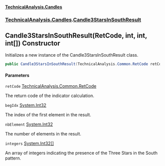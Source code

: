 #### [TechnicalAnalysis.Candles](TechnicalAnalysis.Candles.md 'TechnicalAnalysis.Candles')
### [TechnicalAnalysis.Candles](TechnicalAnalysis.Candles.md#TechnicalAnalysis.Candles 'TechnicalAnalysis.Candles').[Candle3StarsInSouthResult](Candle3StarsInSouthResult.md 'TechnicalAnalysis.Candles.Candle3StarsInSouthResult')

## Candle3StarsInSouthResult(RetCode, int, int, int[]) Constructor

Initializes a new instance of the Candle3StarsInSouthResult class.

```csharp
public Candle3StarsInSouthResult(TechnicalAnalysis.Common.RetCode retCode, int begIdx, int nbElement, int[] integers);
```
#### Parameters

<a name='TechnicalAnalysis.Candles.Candle3StarsInSouthResult.Candle3StarsInSouthResult(TechnicalAnalysis.Common.RetCode,int,int,int[]).retCode'></a>

`retCode` [TechnicalAnalysis.Common.RetCode](https://docs.microsoft.com/en-us/dotnet/api/TechnicalAnalysis.Common.RetCode 'TechnicalAnalysis.Common.RetCode')

The return code of the indicator calculation.

<a name='TechnicalAnalysis.Candles.Candle3StarsInSouthResult.Candle3StarsInSouthResult(TechnicalAnalysis.Common.RetCode,int,int,int[]).begIdx'></a>

`begIdx` [System.Int32](https://docs.microsoft.com/en-us/dotnet/api/System.Int32 'System.Int32')

The index of the first element in the result.

<a name='TechnicalAnalysis.Candles.Candle3StarsInSouthResult.Candle3StarsInSouthResult(TechnicalAnalysis.Common.RetCode,int,int,int[]).nbElement'></a>

`nbElement` [System.Int32](https://docs.microsoft.com/en-us/dotnet/api/System.Int32 'System.Int32')

The number of elements in the result.

<a name='TechnicalAnalysis.Candles.Candle3StarsInSouthResult.Candle3StarsInSouthResult(TechnicalAnalysis.Common.RetCode,int,int,int[]).integers'></a>

`integers` [System.Int32](https://docs.microsoft.com/en-us/dotnet/api/System.Int32 'System.Int32')[[]](https://docs.microsoft.com/en-us/dotnet/api/System.Array 'System.Array')

An array of integers indicating the presence of the Three Stars in the South pattern.